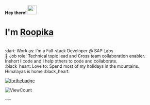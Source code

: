 <!-- 👋 Hi, I’m @roopikasrinivas
👀 I’m interested in coding and hiking
<h4> Hey there! 👋 </h4>  -->

<h4> Hey there! <img src="https://raw.githubusercontent.com/roopikasrinivas/roopikasrinivas/main/gifs/wave.gif" width="30px"> </h4>

# I'm [Roopika](https://www.linkedin.com/in/roopikasrinivas/)
<br>
:dart: Work as: I’m a Full-stack Developer @ SAP Labs
<br>
👀 Job role: Technical topic lead and Cross team collaboration enabler. Inshort I code and I help others to code and collaborate. 
<br>
:black_heart: Love to: Spend most of my holidays in the mountains. Himalayas is home :black_heart: 

<!-- ![Roopika's Github Stats](https://github-readme-stats.vercel.app/api?username=roopikasrinivas)-->

<br> 

<div justifyContent="space-between">
 
[![forthebadge](https://forthebadge.com/images/badges/built-with-love.svg)](https://github.com/roopikasrinivas/)
 
![ViewCount](https://views.whatilearened.today/views/github/roopikasrinivas/roopikasrinivas.svg)
 
</div>
 ---

